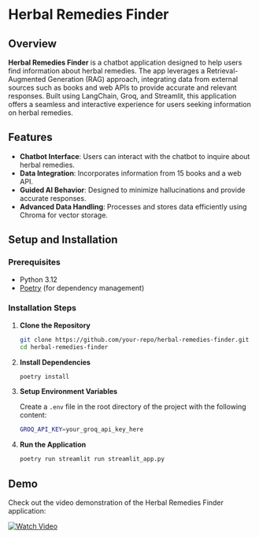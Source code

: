 # Herbal Remedies Finder

## Overview

**Herbal Remedies Finder** is a chatbot application designed to help users find information about herbal remedies. The app leverages a Retrieval-Augmented Generation (RAG) approach, integrating data from external sources such as books and web APIs to provide accurate and relevant responses. Built using LangChain, Groq, and Streamlit, this application offers a seamless and interactive experience for users seeking information on herbal remedies.

## Features

- **Chatbot Interface**: Users can interact with the chatbot to inquire about herbal remedies.
- **Data Integration**: Incorporates information from 15 books and a web API.
- **Guided AI Behavior**: Designed to minimize hallucinations and provide accurate responses.
- **Advanced Data Handling**: Processes and stores data efficiently using Chroma for vector storage.

## Setup and Installation

### Prerequisites

- Python 3.12
- [Poetry](https://python-poetry.org/) (for dependency management)

### Installation Steps

1. **Clone the Repository**

   ```bash
   git clone https://github.com/your-repo/herbal-remedies-finder.git
   cd herbal-remedies-finder
2. **Install Dependencies**

   ```bash
   poetry install
3. **Setup Environment Variables**

    Create a `.env` file in the root directory of the project with the following content:
    ```bash
    GROQ_API_KEY=your_groq_api_key_here
4. **Run the Application**

    ```bash
    poetry run streamlit run streamlit_app.py
## Demo

Check out the video demonstration of the Herbal Remedies Finder application:


[![Watch Video](https://img.youtube.com/vi/VIDEO_ID/0.jpg)](https://www.loom.com/embed/b12839eeaf624967be65ad5ab06324c9?sid=2f802694-72a8-44bf-9875-8d3bee4d9933)
